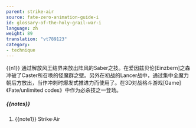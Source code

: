 ```yaml
---
parent: strike-air
source: fate-zero-animation-guide-i
id: glossary-of-the-holy-grail-war-i
language: zh
weight: 89
translation: "vt789123"
category:
- technique
---
```


{{n1}}
通过解放风王结界来放出阵风的Saber之技。在爱因兹贝伦[Einzbern]之森冲破了Caster所召唤的怪魔群之壁。另外在初战的Lancer战中，通过集中全魔力朝后方放出，当作冲刺时爆发式推进力而使用了。在3D对战格斗游戏[Game]《Fate/unlimited codes》中作为必杀技之一登场。

##### {{notes}}

1. {{note1}} Strike·Air
